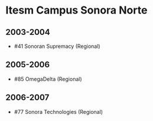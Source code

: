 # Itesm Campus Sonora Norte

## 2003-2004

- #41 Sonoran Supremacy (Regional)

## 2005-2006

- #85 OmegaDelta (Regional)

## 2006-2007

- #77 Sonora Technologies (Regional)


